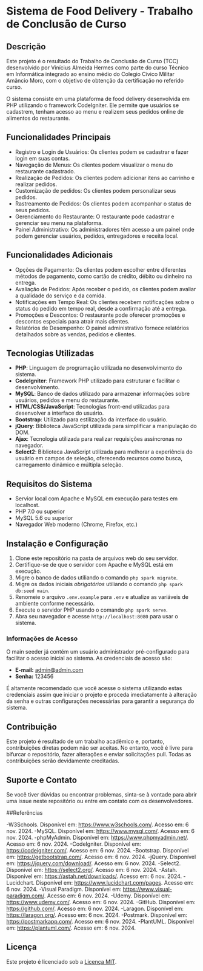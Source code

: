 # Sistema de Food Delivery - Trabalho de Conclusão de Curso

## Descrição

Este projeto é o resultado do Trabalho de Conclusão de Curso (TCC) desenvolvido por Vinícius Almeida Hermes como parte do curso Técnico em Informática integrado ao ensino médio do Colegio Cívico Militar Amâncio Moro, com o objetivo de obtenção da certificação no referido curso.

O sistema consiste em uma plataforma de food delivery desenvolvida em PHP utilizando o framework CodeIgniter. Ele permite que usuários se cadastrem, tenham acesso ao menu e realizem seus pedidos online de alimentos do restaurante.

## Funcionalidades Principais

- Registro e Login de Usuários: Os clientes podem se cadastrar e fazer login em suas contas.
- Navegação de Menus: Os clientes podem visualizar o menu do restaurante cadastrado.
- Realização de Pedidos: Os clientes podem adicionar itens ao carrinho e realizar pedidos.
- Customização de pedidos: Os clientes podem personalizar seus pedidos.
- Rastreamento de Pedidos: Os clientes podem acompanhar o status de seus pedidos.
- Gerenciamento do Restaurante: O restaurante pode cadastrar e gerenciar seu menu na plataforma.
- Painel Administrativo: Os administradores têm acesso a um painel onde podem gerenciar usuários, pedidos, entregadores e receita local.

## Funcionalidades Adicionais

- Opções de Pagamento: Os clientes podem escolher entre diferentes métodos de pagamento, como cartão de crédito, débito ou dinheiro na entrega.
- Avaliação de Pedidos: Após receber o pedido, os clientes podem avaliar a qualidade do serviço e da comida.
- Notificações em Tempo Real: Os clientes recebem notificações sobre o status do pedido em tempo real, desde a confirmação até a entrega.
- Promoções e Descontos: O restaurante pode oferecer promoções e descontos especiais para atrair mais clientes.
- Relatórios de Desempenho: O painel administrativo fornece relatórios detalhados sobre as vendas, pedidos e clientes.

## Tecnologias Utilizadas

- **PHP**: Linguagem de programação utilizada no desenvolvimento do sistema.
- **CodeIgniter**: Framework PHP utilizado para estruturar e facilitar o desenvolvimento.
- **MySQL**: Banco de dados utilizado para armazenar informações sobre usuários, pedidos e menu do restaurante.
- **HTML/CSS/JavaScript**: Tecnologias front-end utilizadas para desenvolver a interface do usuário.
- **Bootstrap**: Utilizado para estilização da interface do usuário.
- **jQuery**: Biblioteca JavaScript utilizada para simplificar a manipulação do DOM.
- **Ajax**: Tecnologia utilizada para realizar requisições assíncronas no navegador.
- **Select2**: Biblioteca JavaScript utilizada para melhorar a experiência do usuário em campos de seleção, oferecendo recursos como busca, carregamento dinâmico e múltipla seleção.


## Requisitos do Sistema

- Servior local com Apache e MySQL em execução para testes em localhost.
- PHP 7.0 ou superior
- MySQL 5.6 ou superior
- Navegador Web moderno (Chrome, Firefox, etc.)


## Instalação e Configuração

1. Clone este repositório na pasta de arquivos web do seu servidor.
2. Certifique-se de que o servidor com Apache e MySQL está em execução.
3. Migre o banco de dados utiliando o comando `php spark migrate`.
4. Migre os dados iniciais *obrigatórios* utiliando o comando `php spark db:seed main`.
5. Renomeie o arquivo `.env.example` para `.env` e atualize as variáveis de ambiente conforme necessário.
6. Execute o servidor PHP usando o comando `php spark serve`.
7. Abra seu navegador e acesse `http://localhost:8080` para usar o sistema.


### Informações de Acesso

O main seeder já contém um usuário administrador pré-configurado para facilitar o acesso inicial ao sistema. As credenciais de acesso são:

- **E-mail:** admin@admin.com
- **Senha:** 123456

É altamente recomendado que você acesse o sistema utilizando estas credenciais assim que iniciar o projeto e proceda imediatamente à alteração da senha e outras configurações necessárias para garantir a segurança do sistema.

## Contribuição

Este projeto é resultado de um trabalho acadêmico e, portanto, contribuições diretas podem não ser aceitas. No entanto, você é livre para bifurcar o repositório, fazer alterações e enviar solicitações pull. Todas as contribuições serão devidamente creditadas.

## Suporte e Contato

Se você tiver dúvidas ou encontrar problemas, sinta-se à vontade para abrir uma issue neste repositório ou entre em contato com os desenvolvedores.

##Referências

-W3Schools. Disponível em: https://www.w3schools.com/. Acesso em: 6 nov. 2024.
-MySQL. Disponível em: https://www.mysql.com/. Acesso em: 6 nov. 2024.
-phpMyAdmin. Disponível em: https://www.phpmyadmin.net/. Acesso em: 6 nov. 2024.
-CodeIgniter. Disponível em: https://codeigniter.com/. Acesso em: 6 nov. 2024.
-Bootstrap. Disponível em: https://getbootstrap.com/. Acesso em: 6 nov. 2024.
-jQuery. Disponível em: https://jquery.com/download/. Acesso em: 6 nov. 2024.
-Select2. Disponível em: https://select2.org/. Acesso em: 6 nov. 2024.
-Astah. Disponível em: https://astah.net/downloads/. Acesso em: 6 nov. 2024.
-Lucidchart. Disponível em: https://www.lucidchart.com/pages. Acesso em: 6 nov. 2024.
-Visual Paradigm. Disponível em: https://www.visual-paradigm.com/. Acesso em: 6 nov. 2024.
-Udemy. Disponível em: https://www.udemy.com/. Acesso em: 6 nov. 2024.
-GitHub. Disponível em: https://github.com/. Acesso em: 6 nov. 2024.
-Laragon. Disponível em: https://laragon.org/. Acesso em: 6 nov. 2024.
-Postmark. Disponível em: https://postmarkapp.com/. Acesso em: 6 nov. 2024.
-PlantUML. Disponível em: https://plantuml.com/. Acesso em: 6 nov. 2024.


## Licença

Este projeto é licenciado sob a [Licença MIT](LICENSE).
